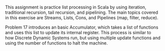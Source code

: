 This assignment is practice list processing in Scala by using iteration, traditional recursion, tail recursion, and pipelining.
The main topics covered in this exercise are Streams, Lists, Cons, and Pipelines (map, filter, reduce).

Problem 17 introduces an basic Accumulator, which takes a list of functions and uses this list to update its internal register.
This process is similar to how Discrete Dynamic Systems run, but using multiple update functions and using the number of functions 
to halt the machine.
